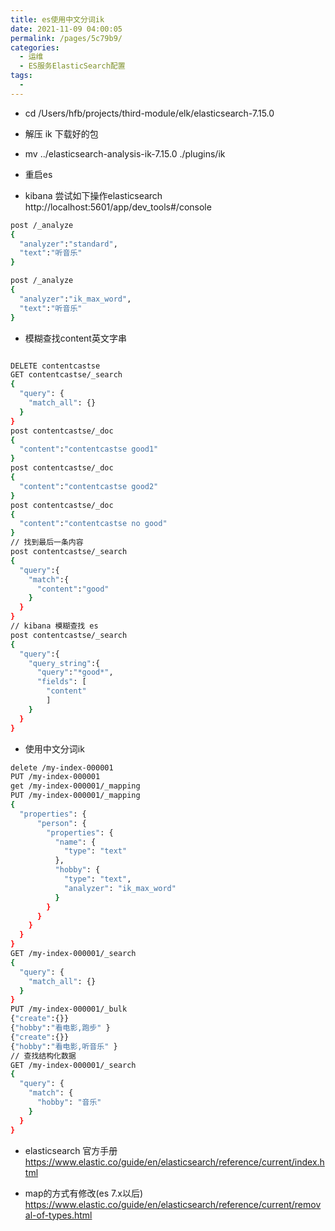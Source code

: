 ```yaml
---
title: es使用中文分词ik
date: 2021-11-09 04:00:05
permalink: /pages/5c79b9/
categories:
  - 运维
  - ES服务ElasticSearch配置
tags:
  - 
---
```


* cd /Users/hfb/projects/third-module/elk/elasticsearch-7.15.0 
* 解压 ik 下载好的包
* mv ../elasticsearch-analysis-ik-7.15.0 ./plugins/ik
* 重启es

* kibana 尝试如下操作elasticsearch   http://localhost:5601/app/dev_tools#/console
``` bash
post /_analyze
{
  "analyzer":"standard",
  "text":"听音乐"
}

post /_analyze
{
  "analyzer":"ik_max_word",
  "text":"听音乐"
}
```

* 模糊查找content英文字串
``` bash

DELETE contentcastse
GET contentcastse/_search
{
  "query": {
    "match_all": {}
  }
}
post contentcastse/_doc
{
  "content":"contentcastse good1"
}
post contentcastse/_doc
{
  "content":"contentcastse good2"
}
post contentcastse/_doc
{
  "content":"contentcastse no good"
}
// 找到最后一条内容
post contentcastse/_search
{
  "query":{
    "match":{
      "content":"good"
    }
  }
}
// kibana 模糊查找 es
post contentcastse/_search
{
  "query":{
    "query_string":{
      "query":"*good*",
      "fields": [
        "content"
        ]
    }
  }
}
```

* 使用中文分词ik
``` bash
delete /my-index-000001
PUT /my-index-000001
get /my-index-000001/_mapping
PUT /my-index-000001/_mapping
{
  "properties": {
      "person": {
        "properties": {
          "name": {
            "type": "text"
          },
          "hobby": {
            "type": "text",
            "analyzer": "ik_max_word"
          }
        }
      }
    }
  }
}
GET /my-index-000001/_search
{
  "query": {
    "match_all": {}
  }
}
PUT /my-index-000001/_bulk
{"create":{}}
{"hobby":"看电影,跑步" }
{"create":{}}
{"hobby":"看电影,听音乐" }
// 查找结构化数据
GET /my-index-000001/_search
{
  "query": {
    "match": {
      "hobby": "音乐"
    }
  }
}
```

* elasticsearch 官方手册 https://www.elastic.co/guide/en/elasticsearch/reference/current/index.html

* map的方式有修改(es 7.x以后)  https://www.elastic.co/guide/en/elasticsearch/reference/current/removal-of-types.html
